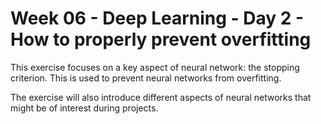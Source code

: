 # Week 06 - Deep Learning - Day 2 - How to properly prevent overfitting

This exercise focuses on a key aspect of neural network: the stopping criterion.
This is used to prevent neural networks from overfitting.

The exercise will also introduce different aspects of neural networks that might be of interest during projects.
